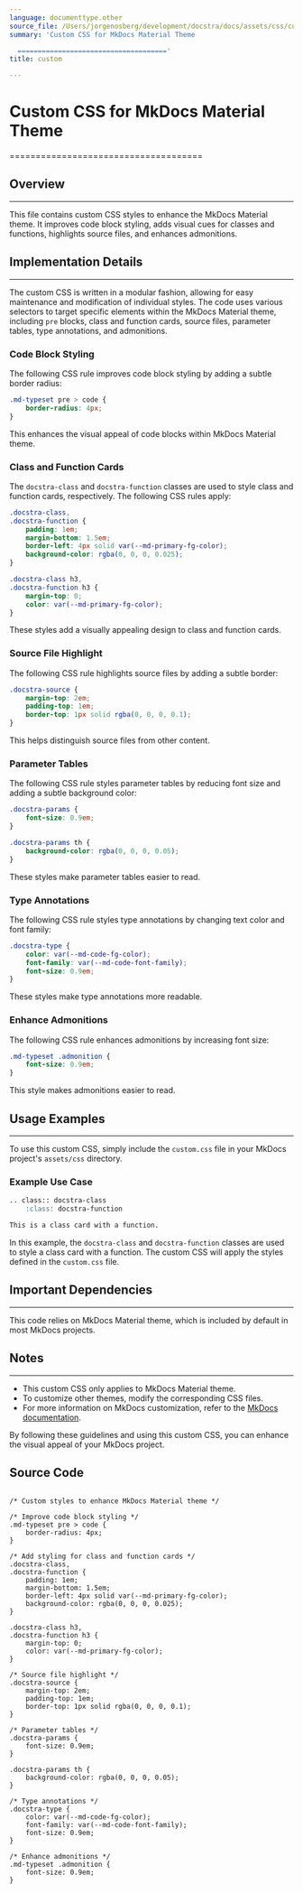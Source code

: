 ```yaml
---
language: documenttype.other
source_file: /Users/jorgenosberg/development/docstra/docs/assets/css/custom.css
summary: 'Custom CSS for MkDocs Material Theme

  ====================================='
title: custom

---
```


# Custom CSS for MkDocs Material Theme
=====================================

## Overview
------------

This file contains custom CSS styles to enhance the MkDocs Material theme. It improves code block styling, adds visual cues for classes and functions, highlights source files, and enhances admonitions.

## Implementation Details
------------------------

The custom CSS is written in a modular fashion, allowing for easy maintenance and modification of individual styles. The code uses various selectors to target specific elements within the MkDocs Material theme, including `pre` blocks, class and function cards, source files, parameter tables, type annotations, and admonitions.

### Code Block Styling

The following CSS rule improves code block styling by adding a subtle border radius:
```css
.md-typeset pre > code {
    border-radius: 4px;
}
```
This enhances the visual appeal of code blocks within MkDocs Material theme.

### Class and Function Cards

The `docstra-class` and `docstra-function` classes are used to style class and function cards, respectively. The following CSS rules apply:
```css
.docstra-class,
.docstra-function {
    padding: 1em;
    margin-bottom: 1.5em;
    border-left: 4px solid var(--md-primary-fg-color);
    background-color: rgba(0, 0, 0, 0.025);
}

.docstra-class h3,
.docstra-function h3 {
    margin-top: 0;
    color: var(--md-primary-fg-color);
}
```
These styles add a visually appealing design to class and function cards.

### Source File Highlight

The following CSS rule highlights source files by adding a subtle border:
```css
.docstra-source {
    margin-top: 2em;
    padding-top: 1em;
    border-top: 1px solid rgba(0, 0, 0, 0.1);
}
```
This helps distinguish source files from other content.

### Parameter Tables

The following CSS rule styles parameter tables by reducing font size and adding a subtle background color:
```css
.docstra-params {
    font-size: 0.9em;
}

.docstra-params th {
    background-color: rgba(0, 0, 0, 0.05);
}
```
These styles make parameter tables easier to read.

### Type Annotations

The following CSS rule styles type annotations by changing text color and font family:
```css
.docstra-type {
    color: var(--md-code-fg-color);
    font-family: var(--md-code-font-family);
    font-size: 0.9em;
}
```
These styles make type annotations more readable.

### Enhance Admonitions

The following CSS rule enhances admonitions by increasing font size:
```css
.md-typeset .admonition {
    font-size: 0.9em;
}
```
This style makes admonitions easier to read.

## Usage Examples
-----------------

To use this custom CSS, simply include the `custom.css` file in your MkDocs project's `assets/css` directory.

### Example Use Case

```markdown
.. class:: docstra-class
    :class: docstra-function

This is a class card with a function.
```
In this example, the `docstra-class` and `docstra-function` classes are used to style a class card with a function. The custom CSS will apply the styles defined in the `custom.css` file.

## Important Dependencies
-------------------------

This code relies on MkDocs Material theme, which is included by default in most MkDocs projects.

## Notes
--------

* This custom CSS only applies to MkDocs Material theme.
* To customize other themes, modify the corresponding CSS files.
* For more information on MkDocs customization, refer to the [MkDocs documentation](https://mkdocs.palletsprojects.com/en/stable/customization/).

By following these guidelines and using this custom CSS, you can enhance the visual appeal of your MkDocs project.


## Source Code

```documenttype.other

/* Custom styles to enhance MkDocs Material theme */

/* Improve code block styling */
.md-typeset pre > code {
    border-radius: 4px;
}

/* Add styling for class and function cards */
.docstra-class,
.docstra-function {
    padding: 1em;
    margin-bottom: 1.5em;
    border-left: 4px solid var(--md-primary-fg-color);
    background-color: rgba(0, 0, 0, 0.025);
}

.docstra-class h3,
.docstra-function h3 {
    margin-top: 0;
    color: var(--md-primary-fg-color);
}

/* Source file highlight */
.docstra-source {
    margin-top: 2em;
    padding-top: 1em;
    border-top: 1px solid rgba(0, 0, 0, 0.1);
}

/* Parameter tables */
.docstra-params {
    font-size: 0.9em;
}

.docstra-params th {
    background-color: rgba(0, 0, 0, 0.05);
}

/* Type annotations */
.docstra-type {
    color: var(--md-code-fg-color);
    font-family: var(--md-code-font-family);
    font-size: 0.9em;
}

/* Enhance admonitions */
.md-typeset .admonition {
    font-size: 0.9em;
}

```
